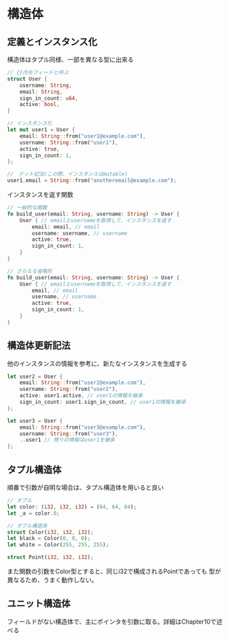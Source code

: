 # 構造体
## 定義とインスタンス化
構造体はタプル同様、一部を異なる型に出来る
```rust
// {}内をフィードと呼ぶ
struct User {
    username: String,
    email: String,
    sign_in_count: u64,
    active: bool,
}

// インスタンス化
let mut user1 = User {
    email: String::from("user1@example.com"),
    username: String::from("user1"),
    active: true,
    sign_in_count: 1,
};

//　ドット記法(この際、インスタンスはmutable)
user1.email = String::from("anotheremail@example.com");
```

インスタンスを返す関数
```rust
// 一般的な関数
fn build_user(email: String, username: String) -> User {
    User { // emailとusernameを取得して、インスタンスを返す 
        email: email, // email
        username: username, // username 
        active: true,
        sign_in_count: 1,
    }
}

// さらなる省略形
fn build_user(email: String, username: String) -> User {
    User { // emailとusernameを取得して、インスタンスを返す 
        email, // email
        username, // username 
        active: true,
        sign_in_count: 1,
    }
}
```

## 構造体更新記法
他のインスタンスの情報を参考に、新たなインスタンスを生成する
```rust
let user2 = User {
    email: String::from("user2@example.com"),
    username: String::from("user2"),
    active: user1.active, // user1の情報を継承
    sign_in_count: user1.sign_in_count, // user1の情報を継承
};

let user3 = User {
    email: String::from("user3@example.com"),
    username: String::from("user3"),
    ..user1 // 残りの情報はuser1を継承
};
```

## タプル構造体
順番で引数が自明な場合は、タプル構造体を用いると良い
```rust
// タプル
let color: (i32, i32, i32) = (64, 64, 64);
let _a = color.0;

// タプル構造体
struct Color(i32, i32, i32);
let black = Color(0, 0, 0);
let white = Color(255, 255, 255);

struct Point(i32, i32, i32);
```
また関数の引数をColor型とすると、同じi32で構成されるPointであっても  型が異なるため、うまく動作しない。

## ユニット構造体
フィールドがない構造体で、主にポインタを引数に取る。詳細はChapter10で述べる






